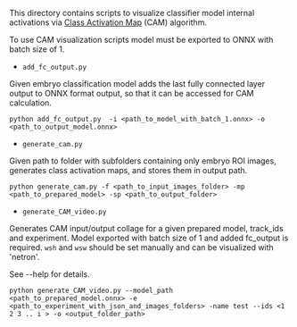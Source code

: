 This directory contains scripts to visualize classifier model internal activations via <a href="https://github.com/zhoubolei/CAM">Class Activation Map</a> (CAM) algorithm.

To use CAM visualization scripts model must be exported to ONNX with batch size of 1.

* `add_fc_output.py`

Given embryo classification model adds the last fully connected layer output to ONNX format output, so that it can be accessed for CAM calculation.

`python add_fc_output.py  -i <path_to_model_with_batch_1.onnx> -o <path_to_output_model.onnx>`
 
 
* `generate_cam.py`

Given path to folder with subfolders containing only embryo ROI images, generates class activation maps, and stores them in output path.    

`python generate_cam.py -f <path_to_input_images_folder> -mp <path_to_prepared_model> -sp <path_to_output_folder>`

* `generate_CAM_video.py` 

Generates CAM input/output collage for a given prepared model, track_ids and experiment. 
Model exported with batch size of 1 and added fc_output is required. 
`wsh` and `wsw` should be set manually and can be visualized with 'netron'.

See --help for details. 
 
 
`python generate_CAM_video.py --model_path <path_to_prepared_model.onnx> -e <path_to_experiment_with_json_and_images_folders> -name test --ids <1 2 3 .. i > -o <output_folder_path> `
